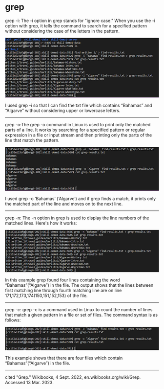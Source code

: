 # grep

grep -i: The -i option in grep stands for "ignore case." When you use the 
-i option with grep, it tells the command to search for a specified pattern
without considering the case of the letters in the pattern.

![Image](lab51.png)

I used grep -i so that I can find the txt file which contains “Bahamas” and “Algarve” 
without considering upper or lowercase letters.

--------------------------------------------------------------------------------------------

grep -o:The grep -o command in Linux is used to print only the matched parts of a line.
It works by searching for a specified pattern or regular expression in a file or 
input stream and then printing only the parts of the line that match the pattern.

![Image](lab52.png)

I used grep -o ‘Bahamas’ (‘Algarve’) and if grep finds a match, it prints only 
the matched part of the line and moves on to the next line.

----------------------------------------------------------------------------------------------

grep -n: The -n option in grep is used to display the line numbers of
the matched lines. Here's how it works:

![Image](lab53.png)

In this example grep found four lines containing the word “Bahamas”(“Algarve”) in the file. 
The output shows that the lines between first matching line through fourth matching line are
on line 171,172,173,174(150,151,152,153) of the file.

-----------------------------------------------------------------------------------------------

grep -c: grep -c is a command used in Linux to count the number of lines that match a given 
pattern in a file or set of files. The command syntax is as follows:

![Image](lab54.png)

This example shows that there are four files which contain “Bahamas”(“Algarve”) in the file.

------------------------------------------------------------------------------------------------
cited "Grep." Wikibooks, 4 Sept. 2022, en.wikibooks.org/wiki/Grep. Accessed 13 Mar. 2023.







